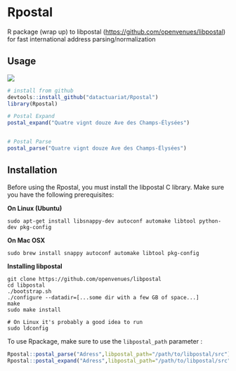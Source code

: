 # Rpostal
R package (wrap up) to libpostal (https://github.com/openvenues/libpostal) for fast international address parsing/normalization

Usage
-----

![](http://www.datactuariat.fr/Rpostal2.gif)


```R
# install from github
devtools::install_github("datactuariat/Rpostal")
library(Rpostal)

# Postal Expand
postal_expand("Quatre vignt douze Ave des Champs-Élysées")


# Postal Parse
postal_parse("Quatre vignt douze Ave des Champs-Élysées")

```

Installation
------------

Before using the Rpostal, you must install the libpostal C library. Make sure you have the following prerequisites:

**On Linux (Ubuntu)**
```
sudo apt-get install libsnappy-dev autoconf automake libtool python-dev pkg-config
```

**On Mac OSX**
```
sudo brew install snappy autoconf automake libtool pkg-config
```

**Installing libpostal**

```
git clone https://github.com/openvenues/libpostal
cd libpostal
./bootstrap.sh
./configure --datadir=[...some dir with a few GB of space...]
make
sudo make install

# On Linux it's probably a good idea to run
sudo ldconfig
```

To use Rpackage, make sure to use the `libpostal_path` parameter :

```R
Rpostal::postal_parse("Adress",libpostal_path="/path/to/libpostal/src")
Rpostal::postal_expand("Adress",libpostal_path="/path/to/libpostal/src")
```
